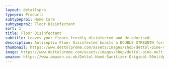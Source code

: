 ```yaml
---
layout: detailspro
typepro: Products
subtypepro1: Home Care
subtypepro2: Floor Disinfectant
sort: 1
title: Floor Disinfectant
subtitle: Leaves your floors freshly disinfected and de-odorised.
description: Antiseptix Floor Disinfected boasts a DOUBLE STREGNTH formula specially developed to disinfect the grimiest floors all over your house. This formula is proven to kill 99.9% of bacteria, fungus, and virus. fresh, healthy floors for everyone at home from the baby crawler to the 3 second rule floor eater, Antiseptix Floor Disinfectant has got you covered.
thumbnail: https://www.dettolprome.com/assets/images/shop/dettol-pine-multipurpose-floor-cleaner.webp
image: https://www.dettolprome.com/assets/images/shop/dettol-pine-multipurpose-floor-cleaner.webp
amazon: https://www.amazon.co.uk/Dettol-Hand-Sanitizer-Original-50ml/dp/B08HYQW9GP/ref=sr_1_4?keywords=dettol+instant+hand+sanitizer&qid=1661961971&refinements=p_76%3A419158031&rnid=419157031&rps=1&sprefix=dettol+instant+%2Caps%2C80&sr=8-4
---
```

